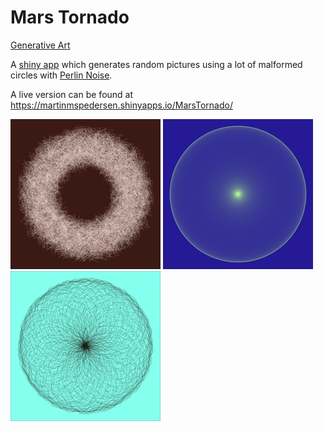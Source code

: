 # Mars Tornado
[Generative Art](https://en.wikipedia.org/wiki/Generative_art) 

A [shiny app](https://shiny.rstudio.com/) which generates random pictures using a lot of malformed circles with [Perlin Noise](https://en.wikipedia.org/wiki/Perlin_noise).

A live version can be found at https://martinmspedersen.shinyapps.io/MarsTornado/

<p float="left">
  <img src="https://github.com/MartinMSPedersen/GenerativeR/blob/master/MarsTornado/pics/marstornado-MjEzMTU6Njo2Ojg6.png" width="240" height="240" />
  <img src="https://github.com/MartinMSPedersen/GenerativeR/blob/master/MarsTornado/pics/marstornado-MzM0NzI6MTA5OjEwOTowOg==.png" width="240" height="240" />
  <img src="https://github.com/MartinMSPedersen/GenerativeR/blob/master/MarsTornado/pics/marstornado-MzM2MzY6MTE1OjExNToxOg==.png" width="240" height="240" />
</p>
